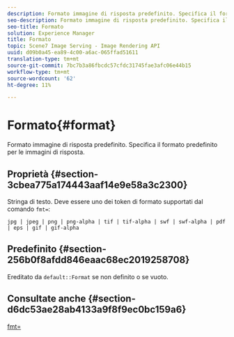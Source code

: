 ```yaml
---
description: Formato immagine di risposta predefinito. Specifica il formato predefinito per le immagini di risposta.
seo-description: Formato immagine di risposta predefinito. Specifica il formato predefinito per le immagini di risposta.
seo-title: Formato
solution: Experience Manager
title: Formato
topic: Scene7 Image Serving - Image Rendering API
uuid: d09b0a45-ea89-4c00-a6ac-065ffad51611
translation-type: tm+mt
source-git-commit: 7bc7b3a86fbcdc57cfdc31745fae3afc06e44b15
workflow-type: tm+mt
source-wordcount: '62'
ht-degree: 11%

---
```



# Formato{#format}

Formato immagine di risposta predefinito. Specifica il formato predefinito per le immagini di risposta.

## Proprietà {#section-3cbea775a174443aaf14e9e58a3c2300}

Stringa di testo. Deve essere uno dei token di formato supportati dal comando `fmt=`:

`jpg | jpeg | png | png-alpha | tif | tif-alpha | swf | swf-alpha | pdf | eps | gif | gif-alpha`

## Predefinito {#section-256b0f8afdd846eaac68ec2019258708}

Ereditato da `default::Format` se non definito o se vuoto.

## Consultate anche {#section-d6dc53ae28ab4133a9f8f9ec0bc159a6}

[fmt=](../../../../../ir-api/http-protocol/image-rendering-api-ref/c-ir-http-protocol-ref/c-ir-http-protocol-command-reference/r-ir-fmt.md#reference-4c743f67d56b47c5b774fcc900ff758c)

